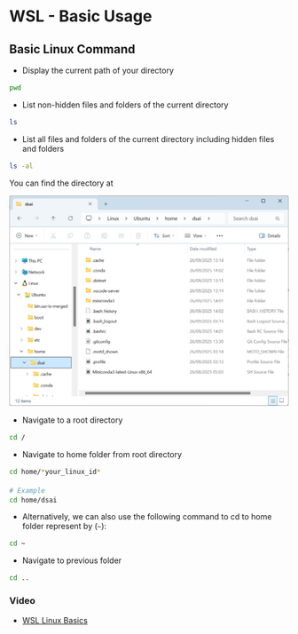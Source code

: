# WSL - Basic Usage

## Basic Linux Command

- Display the current path of your directory
```bash
pwd
```

- List non-hidden files and folders of the current directory
```bash
ls
```

- List all files and folders of the current directory including hidden files and folders
```bash
ls -al
```

You can find the directory at 

![alt text](../assets/wsl_basics/explorer.png)

- Navigate to a root directory
```bash
cd /
```

- Navigate to home folder from root directory
```bash
cd home/*your_linux_id*

# Example
cd home/dsai
```

- Alternatively, we can also use the following command to cd to home folder represent by (`~`):
```bash
cd ~
```

- Navigate to previous folder
```bash
cd ..
```

### Video 
- [WSL Linux Basics](https://drive.google.com/file/d/1_mPUT7KmauhIilT_T6oQOaZWC4pnFawk/view?usp=drive_link)